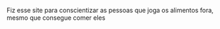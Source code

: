Fiz esse site para conscientizar as pessoas que joga os alimentos fora, mesmo que consegue comer eles
